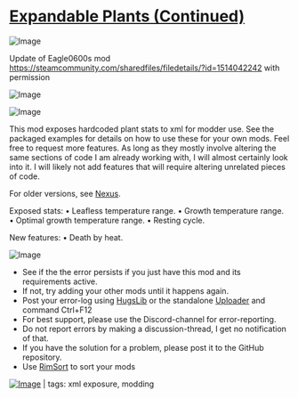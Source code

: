 # [Expandable Plants (Continued)](https://steamcommunity.com/sharedfiles/filedetails/?id=2958061468)

![Image](https://i.imgur.com/buuPQel.png)

Update of Eagle0600s mod
https://steamcommunity.com/sharedfiles/filedetails/?id=1514042242
with permission

![Image](https://i.imgur.com/pufA0kM.png)
	
![Image](https://i.imgur.com/Z4GOv8H.png)

This mod exposes hardcoded plant stats to xml for modder use.
See the packaged examples for details on how to use these for your own mods.
Feel free to request more features. As long as they mostly involve altering the same sections of code I am already working with, I will almost certainly look into it. I will likely not add features that will require altering unrelated pieces of code.

For older versions, see [Nexus](https://www.nexusmods.com/rimworld/mods/320/).

Exposed stats:
• Leafless temperature range.
• Growth temperature range.
• Optimal growth temperature range.
• Resting cycle.

New features:
• Death by heat.
	
![Image](https://i.imgur.com/PwoNOj4.png)



-  See if the the error persists if you just have this mod and its requirements active.
-  If not, try adding your other mods until it happens again.
-  Post your error-log using [HugsLib](https://steamcommunity.com/workshop/filedetails/?id=818773962) or the standalone [Uploader](https://steamcommunity.com/sharedfiles/filedetails/?id=2873415404) and command Ctrl+F12
-  For best support, please use the Discord-channel for error-reporting.
-  Do not report errors by making a discussion-thread, I get no notification of that.
-  If you have the solution for a problem, please post it to the GitHub repository.
-  Use [RimSort](https://github.com/RimSort/RimSort/releases/latest) to sort your mods

 

[![Image](https://img.shields.io/github/v/release/emipa606/ExpandablePlants?label=latest%20version&style=plastic&color=9f1111&labelColor=black)](https://steamcommunity.com/sharedfiles/filedetails/changelog/2958061468) | tags: xml exposure, modding
